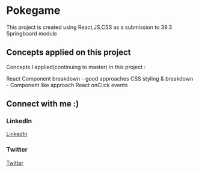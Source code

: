 # Pokegame

This project is created using React,JS,CSS as a submission to 39.3 Springboard module

## Concepts applied on this project

Concepts I applied(continuing to master) in this project :

React Component breakdown - good approaches
CSS styling & breakdown - Component like approach
React onClick events

## Connect with me :)

### LinkedIn

[LinkedIn](https://www.linkedin.com/in/kshivareddy/)

### Twitter

[Twitter](https://twitter.com/shivajreddy)
